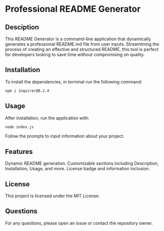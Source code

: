 # Professional README Generator

## Desciption

This README Generator is a command-line application that dynamically generates a professional README.md file from user inputs. Streamlining the process of creating an effective and structured README, this tool is perfect for developers looking to save time without compromising on quality.

## Installation

To install the dependencies, in terminal run the following command:
```bash
npm i inquirer@8.2.4
```

## Usage

After installation, run the application with:

```bash
node index.js
```

Follow the prompts to input information about your project.

## Features
Dynamic README generation.
Customizable sections including Description, Installation, Usage, and more.
License badge and information inclusion.

## License
This project is licensed under the MIT License.

## Questions
For any questions, please open an issue or contact the repository owner.

